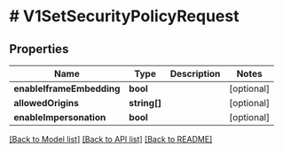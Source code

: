 # # V1SetSecurityPolicyRequest

## Properties

Name | Type | Description | Notes
------------ | ------------- | ------------- | -------------
**enableIframeEmbedding** | **bool** |  | [optional]
**allowedOrigins** | **string[]** |  | [optional]
**enableImpersonation** | **bool** |  | [optional]

[[Back to Model list]](../../README.md#models) [[Back to API list]](../../README.md#endpoints) [[Back to README]](../../README.md)
